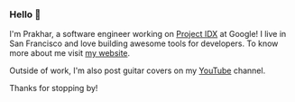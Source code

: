 ### Hello 👋

I'm Prakhar, a software engineer working on [Project IDX](https://idx.dev) at Google! I live in San Francisco and love building awesome tools for developers. To know more about me visit [my website](https://prakhar.me). 

Outside of work, I'm also post guitar covers on my [YouTube](https://www.youtube.com/@PrakharSrivastav) channel.

Thanks for stopping by!
